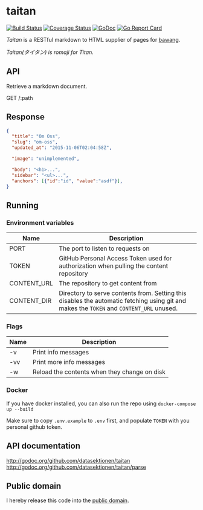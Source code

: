 # taitan

[![Build Status](https://travis-ci.org/datasektionen/taitan.svg?branch=master)](https://travis-ci.org/datasektionen/taitan)
[![Coverage Status](https://coveralls.io/repos/datasektionen/taitan/badge.svg?branch=master&service=github)](https://coveralls.io/github/datasektionen/taitan?branch=master)
[![GoDoc](https://godoc.org/github.com/datasektionen/taitan?status.svg)](https://godoc.org/github.com/datasektionen/taitan)
[![Go Report Card](http://goreportcard.com/badge/datasektionen/taitan)](http://goreportcard.com/report/datasektionen/taitan)

*Taitan* is a RESTful markdown to HTML supplier of pages for [bawang](http://github.com/datasektionen/bawang).

*Taitan(タイタン) is romaji for Titan.*

## API

Retrieve a markdown document.

GET /:path

## Response

```json
{
  "title": "Om Oss",
  "slug": "om-oss",
  "updated_at": "2015-11-06T02:04:58Z",

  "image": "unimplemented",

  "body": "<h1>...",
  "sidebar": "<ul>...",
  "anchors": [{"id":"id", "value":"asdf"}],
}
```

## Running 

### Environment variables

| Name        | Description                                                                             |
|-------------|-----------------------------------------------------------------------------------------|
| PORT        | The port to listen to requests on                                                       |
| TOKEN       | GitHub Personal Access Token used for authorization when pulling the content repository |
| CONTENT_URL | The repository to get content from                                                      |
| CONTENT_DIR | Directory to serve contents from. Setting this disables the automatic fetching using git and makes the `TOKEN` and `CONTENT_URL` unused. |

### Flags

| Name | Description                                  |
|------|----------------------------------------------|
| -v   | Print info messages                          |
| -vv  | Print more info messages                     |
| -w   | Reload the contents when they change on disk |

### Docker

If you have docker installed, you can also run the repo using `docker-compose up --build`

Make sure to copy `.env.example` to `.env` first, and populate `TOKEN` with you personal github token.

## API documentation

http://godoc.org/github.com/datasektionen/taitan
http://godoc.org/github.com/datasektionen/taitan/parse

## Public domain

I hereby release this code into the [public domain](https://creativecommons.org/publicdomain/zero/1.0/).

